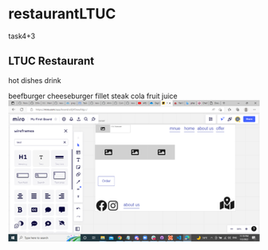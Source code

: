 # restaurantLTUC

task4+3

## LTUC Restaurant

 hot dishes
 drink

 beefburger
 cheeseburger
 fillet steak
 cola
 fruit juice
![alt text](pic/wireframe.png)
